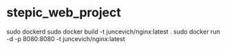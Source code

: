 # stepic_web_project

sudo dockerd
sudo docker build -t juncevich/nginx:latest .
sudo docker run -d -p 8080:8080 -t juncevich/nginx:latest
